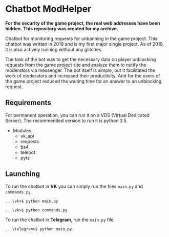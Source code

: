 # Сhatbot ModHelper

**For the security of the game project, the real web addresses have been hidden.**
**This repository was created for my archive.**

Chatbot for monitoring requests for unbanning in the game project.
This chatbot was written in 2019 and is my first major single project.
As of 2019, it is also actively running without any glitches.

The task of the bot was to get the necessary data on player unblocking requests from the game project site and analyze them to notify the moderators via messenger. The bot itself is simple, but it facilitated the work of moderators and increased their productivity. And for the users of the game project reduced the waiting time for an answer to an unblocking request.

## Requirements

For permanent operation, you can run it on a VDS (Virtual Dedicated Server).
The recommended version to run it is python 3.5.

+ Modules:
  + vk_api
  + requests
  + bs4
  + telebot
  + pytz

## Launching

To run the chatbot in **VK** you can simply run the files `main.py` and `commands.py`.

```console
...\vk>$ python main.py
```

```console
...\vk>$ python commands.py
```

To run the chatbot in **Telegram**, run the `main.py` file.

```console
...\telegram>$ python main.py
```


